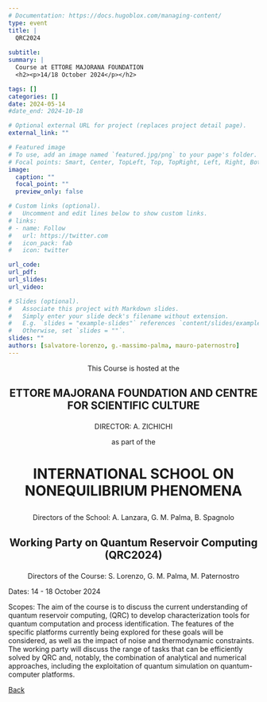 ```yaml
---
# Documentation: https://docs.hugoblox.com/managing-content/
type: event
title: |
  QRC2024  
  
subtitle: 
summary: |
  Course at ETTORE MAJORANA FOUNDATION
  <h2><p>14/18 October 2024</p></h2>

tags: []
categories: []
date: 2024-05-14
#date_end: 2024-10-18

# Optional external URL for project (replaces project detail page).
external_link: ""

# Featured image
# To use, add an image named `featured.jpg/png` to your page's folder.
# Focal points: Smart, Center, TopLeft, Top, TopRight, Left, Right, BottomLeft, Bottom, BottomRight.
image:
  caption: ""
  focal_point: ""
  preview_only: false

# Custom links (optional).
#   Uncomment and edit lines below to show custom links.
# links:
# - name: Follow
#   url: https://twitter.com
#   icon_pack: fab
#   icon: twitter

url_code: 
url_pdf: 
url_slides: 
url_video: 

# Slides (optional).
#   Associate this project with Markdown slides.
#   Simply enter your slide deck's filename without extension.
#   E.g. `slides = "example-slides"` references `content/slides/example-slides.md`.
#   Otherwise, set `slides = ""`.
slides: ""
authors: [salvatore-lorenzo, g.-massimo-palma, mauro-paternostro]
---
```

<html lang="en">
        <body>
          <p style="text-align: center;">This Course is hosted at the</p>
          <h2> 
          <p style="text-align: center;">ETTORE MAJORANA FOUNDATION
          AND CENTRE FOR SCIENTIFIC CULTURE</p></h2>
          <p style="text-align: center;">DIRECTOR: A. ZICHICHI</p>
          <p></p>
          <p style="text-align: center;">as part of the</p>
          <h1> 
          <p style="text-align: center;">INTERNATIONAL SCHOOL ON NONEQUILIBRIUM PHENOMENA</p>
          </h1>
          <p style="text-align: center;">Directors of the School: A. Lanzara, G. M. Palma, B. Spagnolo</p>
          <h2>
          <p style="text-align: center;">Working Party on Quantum Reservoir Computing (QRC2024)</p>
          <!--<img src="./featured.png" align="center" hspace="20" vspace="20" width="800" /> -->
          </h2>
          <p style="text-align: center;">Directors of the Course: S. Lorenzo, G. M. Palma, M. Paternostro</p>
          </p>
          <p>Dates: 14 - 18 October 2024</p>
          <!-- <img src="PastedGraphic-5.png" align="right" hspace="20" vspace="20" width="400" /> -->
          <p>
          Scopes: The aim of the course is to discuss the current understanding of quantum reservoir computing, (QRC) to develop characterization tools for quantum computation and process identification. The features of the specific platforms currently being explored for these goals will be considered, as well as the impact of noise and thermodynamic constraints. The working party will discuss the range of tasks that can be efficiently solved by QRC and, notably, the combination of analytical and numerical approaches, including the exploitation of quantum simulation on quantum-computer platforms.
          </p>
          <p class="text-center">
          <a class="lead" href="../../">Back</a></p> 
        </body>
        </html> 